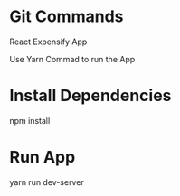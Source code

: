# Git Commands

React Expensify App

Use Yarn Commad to run the App

# Install Dependencies 
 npm install
 
# Run App
 yarn run dev-server 
